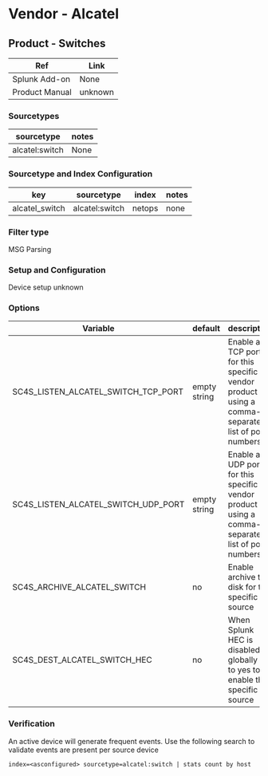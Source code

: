# Vendor - Alcatel


## Product - Switches

| Ref            | Link                                                                                                    |
|----------------|---------------------------------------------------------------------------------------------------------|
| Splunk Add-on  | None                                    |
| Product Manual | unknown   |


### Sourcetypes

| sourcetype     | notes                                                                                                   |
|----------------|---------------------------------------------------------------------------------------------------------|
| alcatel:switch        | None                                                                                                    |

### Sourcetype and Index Configuration

| key            | sourcetype     | index          | notes          |
|----------------|----------------|----------------|----------------|
| alcatel_switch      | alcatel:switch       | netops          | none          |

### Filter type

MSG Parsing

### Setup and Configuration

Device setup unknown 

### Options

| Variable       | default        | description    |
|----------------|----------------|----------------|
| SC4S_LISTEN_ALCATEL_SWITCH_TCP_PORT      | empty string      | Enable a TCP port for this specific vendor product using a comma-separated list of port numbers |
| SC4S_LISTEN_ALCATEL_SWITCH_UDP_PORT      | empty string      | Enable a UDP port for this specific vendor product using a comma-separated list of port numbers |
| SC4S_ARCHIVE_ALCATEL_SWITCH | no | Enable archive to disk for this specific source |
| SC4S_DEST_ALCATEL_SWITCH_HEC | no | When Splunk HEC is disabled globally set to yes to enable this specific source | 

### Verification

An active device will generate frequent events. Use the following search to validate events are present per source device

```
index=<asconfigured> sourcetype=alcatel:switch | stats count by host
```
